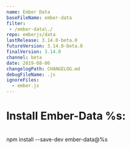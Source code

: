 ```yaml
---
name: Ember Data
baseFileName: ember-data
filter:
 - /ember-data\./
repo: emberjs/data
lastRelease: 3.14.0-beta.0
futureVersion: 3.14.0-beta.0
finalVersion: 3.14.0
channel: beta
date: 2019-08-06
changelogPath: CHANGELOG.md
debugFileName: .js
ignoreFiles:
  - ember.js
---
```

# Install Ember-Data %s:
<br>
npm install --save-dev ember-data@%s
